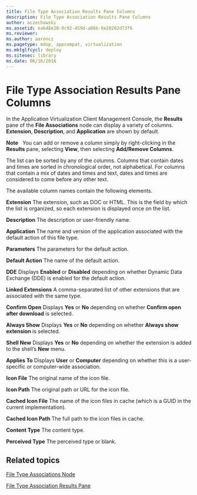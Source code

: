 ```yaml
---
title: File Type Association Results Pane Columns
description: File Type Association Results Pane Columns
author: aczechowski
ms.assetid: eab48e20-9c92-459d-a06b-8e20202d73f6
ms.reviewer:
ms.author: aaroncz
ms.pagetype: mdop, appcompat, virtualization
ms.mktglfcycl: deploy
ms.sitesec: library
ms.date: 06/16/2016
---
```



# File Type Association Results Pane Columns


In the Application Virtualization Client Management Console, the **Results** pane of the **File Associations** node can display a variety of columns. **Extension**, **Description**, and **Application** are shown by default.

**Note**  
You can add or remove a column simply by right-clicking in the **Results** pane, selecting **View**, then selecting **Add/Remove Columns**.



The list can be sorted by any of the columns. Columns that contain dates and times are sorted in chronological order, not alphabetical. For columns that contain a mix of dates and times and text, dates and times are considered to come before any other text.

The available column names contain the following elements.

<a href="" id="extension"></a>**Extension**
The extension, such as DOC or HTML. This is the field by which the list is organized, so each extension is displayed once on the list.

<a href="" id="description"></a>**Description**
The description or user-friendly name.

<a href="" id="application"></a>**Application**
The name and version of the application associated with the default action of this file type.

<a href="" id="parameters"></a>**Parameters**
The parameters for the default action.

<a href="" id="default-action"></a>**Default Action**
The name of the default action.

<a href="" id="dde"></a>**DDE**
Displays **Enabled** or **Disabled** depending on whether Dynamic Data Exchange (DDE) is enabled for the default action.

<a href="" id="linked-extensions"></a>**Linked Extensions**
A comma-separated list of other extensions that are associated with the same type.

<a href="" id="confirm-open"></a>**Confirm Open**
Displays **Yes** or **No** depending on whether **Confirm open after download** is selected.

<a href="" id="always-show"></a>**Always Show**
Displays **Yes** or **No** depending on whether **Always show extension** is selected.

<a href="" id="shell-new"></a>**Shell New**
Displays **Yes** or **No** depending on whether the extension is added to the shell’s **New** menu.

<a href="" id="applies-to"></a>**Applies To**
Displays **User** or **Computer** depending on whether this is a user-specific or computer-wide association.

<a href="" id="icon-file"></a>**Icon File**
The original name of the icon file.

<a href="" id="icon-path"></a>**Icon Path**
The original path or URL for the icon file.

<a href="" id="cached-icon-file"></a>**Cached Icon File**
The name of the icon files in cache (which is a GUID in the current implementation).

<a href="" id="cached-icon-path"></a>**Cached Icon Path**
The full path to the icon files in cache.

<a href="" id="content-type"></a>**Content Type**
The content type.

<a href="" id="perceived-type"></a>**Perceived Type**
The perceived type or blank.

## Related topics


[File Type Associations Node](file-type-associations-node-client.md)

[File Type Association Results Pane](file-type-association-results-pane.md)









